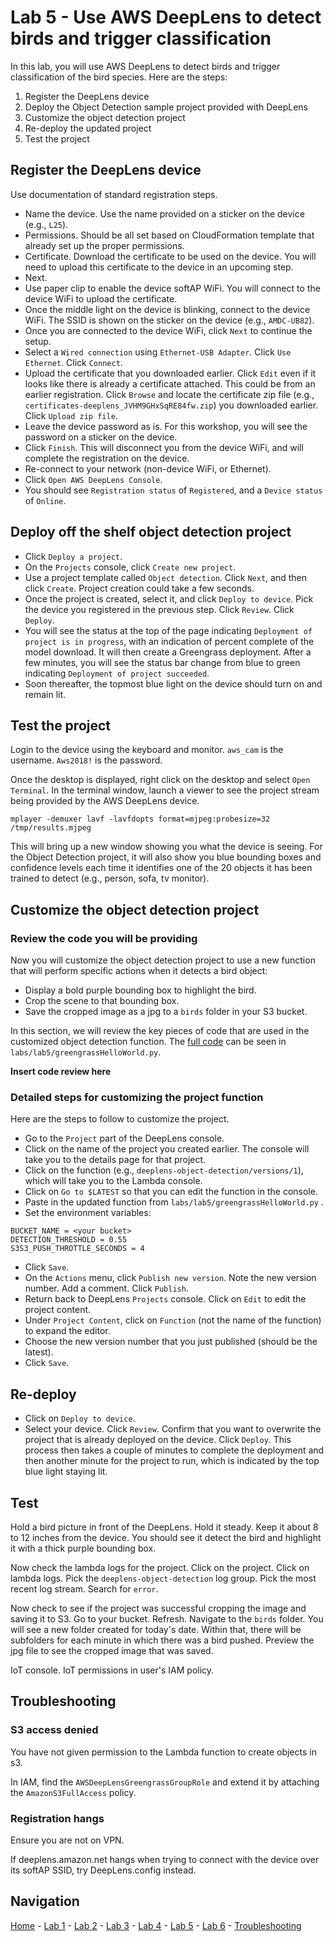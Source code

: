 # Lab 5 - Use AWS DeepLens to detect birds and trigger classification

In this lab, you will use AWS DeepLens to detect birds and trigger classification of the bird species.  Here are the steps:

1. Register the DeepLens device
2. Deploy the Object Detection sample project provided with DeepLens
3. Customize the object detection project
4. Re-deploy the updated project
5. Test the project

## Register the DeepLens device

Use documentation of standard registration steps.

* Name the device.  Use the name provided on a sticker on the device (e.g., `L25`).
* Permissions.  Should be all set based on CloudFormation template that already set up the proper permissions.
* Certificate.  Download the certificate to be used on the device.  You will need to upload this certificate to the device in an upcoming step.
* Next.
* Use paper clip to enable the device softAP WiFi.  You will connect to the device WiFi to upload the certificate.
* Once the middle light on the device is blinking, connect to the device WiFi.  The SSID is shown on the sticker on the device (e.g., `AMDC-UB82`).
* Once you are connected to the device WiFi, click `Next` to continue the setup.
* Select a `Wired connection` using `Ethernet-USB Adapter`.  Click `Use Ethernet`.  Click `Connect`.
* Upload the certificate that you downloaded earlier.  Click `Edit` even if it looks like there is already a certificate attached.  This could be from an earlier registration.  Click `Browse` and locate the certificate zip file (e.g., `certificates-deeplens_JVHM9GHxSqRE84fw.zip`) you downloaded earlier.  Click `Upload zip file`.
* Leave the device password as is.  For this workshop, you will see the password on a sticker on the device.
* Click `Finish`.  This will disconnect you from the device WiFi, and will complete the registration on the device.
* Re-connect to your network (non-device WiFi, or Ethernet).
* Click `Open AWS DeepLens Console`.
* You should see `Registration status` of `Registered`, and a `Device status` of `Online`.

## Deploy off the shelf object detection project

* Click `Deploy a project`.
* On the `Projects` console, click `Create new project`.
* Use a project template called `Object detection`.  Click `Next`, and then click `Create`.  Project creation could take a few seconds.  
* Once the project is created, select it, and click `Deploy to device`. Pick the device you registered in the previous step. Click `Review`. Click `Deploy`.
* You will see the status at the top of the page indicating `Deployment of project is in progress`, with an indication of percent complete of the model download.  It will then create a Greengrass deployment.  After a few minutes, you will see the status bar change from blue to green indicating `Deployment of project succeeded`.
* Soon thereafter, the topmost blue light on the device should turn on and remain lit.

## Test the project

Login to the device using the keyboard and monitor.  `aws_cam` is the username.  `Aws2018!` is the password.

Once the desktop is displayed, right click on the desktop and select `Open Terminal`.  In the terminal window, launch a viewer to see the project stream being provided by the AWS DeepLens device.

```
mplayer -demuxer lavf -lavfdopts format=mjpeg:probesize=32 /tmp/results.mjpeg
```
This will bring up a new window showing you what the device is seeing.  For the Object Detection project, it will also show you blue bounding boxes and confidence levels each time it identifies one of the 20 objects it has been trained to detect (e.g., person, sofa, tv monitor).

## Customize the object detection project

### Review the code you will be providing

Now you will customize the object detection project to use a new function that will perform specific actions when it detects a bird object:

* Display a bold purple bounding box to highlight the bird.
* Crop the scene to that bounding box.
* Save the cropped image as a jpg to a `birds` folder in your S3 bucket.

In this section, we will review the key pieces of code that are used in the customized object detection function.  The [full code](../labs/lab5/greengrassHelloWorld.py) can be seen in `labs/lab5/greengrassHelloWorld.py`.

**Insert code review here**

### Detailed steps for customizing the project function

Here are the steps to follow to customize the project.

* Go to the `Project` part of the DeepLens console.
* Click on the name of the project you created earlier.  The console will take you to the details page for that project.
* Click on the function (e.g., `deeplens-object-detection/versions/1`), which will take you to the Lambda console.
* Click on `Go to $LATEST` so that you can edit the function in the console.
* Paste in the updated function from `labs/lab5/greengrassHelloWorld.py` .
* Set the environment variables:

```
BUCKET_NAME = <your bucket>
DETECTION_THRESHOLD = 0.55
S3S3_PUSH_THROTTLE_SECONDS = 4
```
* Click `Save`.
* On the `Actions` menu, click `Publish new version`. Note the new version number.  Add a comment. Click `Publish`.
* Return back to DeepLens `Projects` console.  Click on `Edit` to edit the project content.  
* Under `Project Content`, click on `Function` (not the name of the function) to expand the editor.  
* Choose the new version number that you just published (should be the latest).
* Click `Save`.


## Re-deploy

* Click on `Deploy to device`.  
* Select your device.  Click `Review`. Confirm that you want to overwrite the project that is already deployed on the device. Click `Deploy`. This process then takes a couple of minutes to complete the deployment and then another minute for the project to run, which is indicated by the top blue light staying lit.

## Test

Hold a bird picture in front of the DeepLens.  Hold it steady.  Keep it about 8 to 12 inches from the device.  You should see it detect the bird and highlight it with a thick purple bounding box.

Now check the lambda logs for the project.  Click on the project.  Click on lambda logs.  Pick the `deeplens-object-detection` log group.  Pick the most recent log stream.  Search for `error`.

Now check to see if the project was successful cropping the image and saving it to S3.  Go to your bucket.  Refresh. Navigate to the `birds` folder.  You will see a new folder created for today's date.  Within that, there will be subfolders for each minute in which there was a bird pushed.  Preview the jpg file to see the cropped image that was saved.

IoT console.  IoT permissions in user's IAM policy.

## Troubleshooting

### S3 access denied

You have not given permission to the Lambda function to create objects in s3.

In IAM, find the `AWSDeepLensGreengrassGroupRole` and extend it by attaching the `AmazonS3FullAccess` policy.

### Registration hangs

Ensure you are not on VPN.

If deeplens.amazon.net hangs when trying to connect with the device over its softAP SSID, try DeepLens.config instead.

## Navigation

[Home](../README.md) - [Lab 1](lab1-image-prep.md) - [Lab 2](lab2-train-model.md) - [Lab 3](lab3-host-model.md) - [Lab 4](lab4-trigger-inference-from-s3.md) - [Lab 5](lab5-deeplens-detect-and-classify.md) - [Lab 6](lab6-text-notification.md) - [Troubleshooting](troubleshooting.md)

